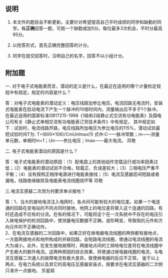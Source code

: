 ## 说明
1. 本文件的题目会不断更新。主要针对希望提高自己平时成绩的同学和缺勤的同学。每**正确**回答一题，可抵一个缺勤或加5分。每位最多3次机会，平时分最高95分。  

2. 以抢答形式，首先正确完整回答的计分。

3. 同学在提交回答时，注明自己的名字。回答不以小组计分。

## 附加题

一. 对于电子式电能表而言，潜动的定义是什么，在最近在适用的哪个计量检定规程中有规定。规定的内容是什么？

答：对电子式电能表的潜动定义：电压线路加参比电压，电流回路无电流时，安装式电能表在启动电流下产生一个脉冲的10倍时间内，测量输出应不多于1个脉冲。在最近适用的国家标准GB17215-1998《1级和2级静止式交流有功电能表》及国电公司有关《静止式单相交流有功电能表订货技术条件》中有规定。
其中规定如下：试验时，电流线路开路，电压线路所加电压为参比电压的115%，潜动试验最短试验时间T为:
T=(600×106)/CmUnImax(1)
式中:C——脉冲常数；m——测量单元数，单相时m=1；Un——参比电压；Imax——最大电流。
邓艳

二. 电子式电能表潜动的原因是什么？

答：电子式电能表的潜动原因：（1）配电盘上的其他组件空载运行或功率因素过低；（2）电能表的潜动试验不合格，轻载正、负误差较大；（3）三相电压严重不平衡；（4）没有按照正相序电源进行电能表接线；（5）电流互感器匝间短路或者漏电，线路绝缘破损及电能表电流线圈烧坏等
邓艳

三.电流互感器二次测为何要求单点接地？

答：1、当大的接地电流注入电网时，各点间可能有较大的电位差。如果一个电连通的回路在变电站的不同点同时接地，地网上的电位差将窜入这个连通的回路，有时还造成不应有的分流。在有的情况下，可能将这个在一次系统中不存在的电压引入继电保护的检测回路中，使测量电压数据不正确，波形畸变，导致阻抗元件和方向元件的不正确动作。  
2、在电流互感器的二次回路中，如果正好在继电器电流线圈的两侧都有接地点，一方面两接地点和地所构成的并联回路，会短路电流线圈，使通过电流线圈的电流大为减小。此外，在发生接地故障时，两接地点间的工频地电位差将在电流线圈中产生极大的额外电流。这两种原因的综合效果，将使通过继电器线圈的电流，与电流互感器二次通入的故障电流有极大差异，致使继电器的反应不正常。
鉴于以上两点，在电力系统以及其它的高电压互感器安装点，按要求在电流互感器的二次侧只准许一点接地。  苏星超
